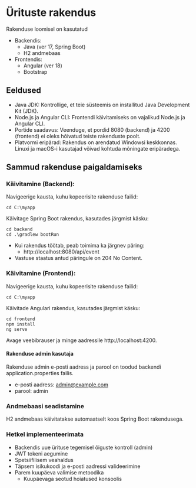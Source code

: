 # Ürituste rakendus

Rakenduse loomisel on kasutatud 
* Backendis:
    * Java (ver 17, Spring Boot)
    * H2 andmebaas
* Frontendis: 
    * Angular (ver 18)
    * Bootstrap

## Eeldused

* Java JDK: Kontrollige, et teie süsteemis on installitud Java Development Kit (JDK).
* Node.js ja Angular CLI: Frontendi käivitamiseks on vajalikud Node.js ja Angular CLI.
* Portide saadavus: Veenduge, et pordid 8080 (backend) ja 4200 (frontend) ei oleks hõivatud teiste rakenduste poolt.
* Platvormi eripärad: Rakendus on arendatud Windowsi keskkonnas. Linuxi ja macOS-i kasutajad võivad kohtuda mõningate eripäradega. 

## Sammud rakenduse paigaldamiseks

### Käivitamine (Backend):

Navigeerige kausta, kuhu kopeerisite rakenduse failid:
```
cd C:\myapp
```
Käivitage Spring Boot rakendus, kasutades järgmist käsku:
```
cd backend
cd .\gradlew bootRun
```

* Kui rakendus töötab, peab toimima ka järgnev päring:
    * http://localhost:8080/api/event
* Vastuse staatus antud päringule on 204 No Content.

### Käivitamine (Frontend):

Navigeerige kausta, kuhu kopeerisite rakenduse failid:
```
cd C:\myapp
```
Käivitade Angulari rakendus, kasutades järgmist käsku:
```
cd frontend
npm install
ng serve
```

Avage veebibrauser ja minge aadressile http://localhost:4200.

#### Rakenduse admin kasutaja

Rakenduse admin e-posti aadress ja parool on toodud backendi application.properties failis.
* e-posti aadress: admin@example.com
* parool: admin

### Andmebaasi seadistamine
H2 andmebaas käivitatakse automaatselt koos Spring Boot rakendusega.

### Hetkel implementeerimata

* Backendis uue ürituse tegemisel õiguste kontroll (admin)
* JWT tokeni aegumine
* Spetsiifilisem veahaldus
* Täpsem isikukoodi ja e-posti aadressi valideerimine
* Parem kuupäeva valimise metoodika
    * Kuupäevaga seotud hoiatused konsoolis